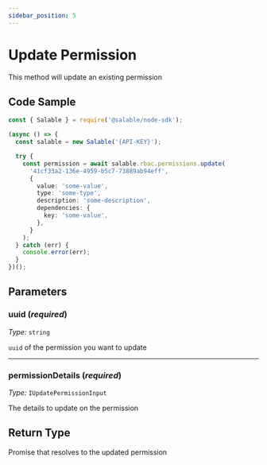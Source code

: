 ```yaml
---
sidebar_position: 5
---
```


# Update Permission

This method will update an existing permission

## Code Sample

```typescript
const { Salable } = require('@salable/node-sdk');

(async () => {
  const salable = new Salable('{API-KEY}');

  try {
    const permission = await salable.rbac.permissions.update(
      '41cf33a2-136e-4959-b5c7-73889ab94eff',
      {
        value: 'some-value',
        type: 'some-type',
        description: 'some-description',
        dependencies: {
          key: 'some-value',
        },
      }
    );
  } catch (err) {
    console.error(err);
  }
})();
```

## Parameters

### uuid (_required_)

_Type:_ `string`

`uuid` of the permission you want to update

---

### permissionDetails (_required_)

_Type:_ `IUpdatePermissionInput`

The details to update on the permission

## Return Type

Promise that resolves to the updated permission
